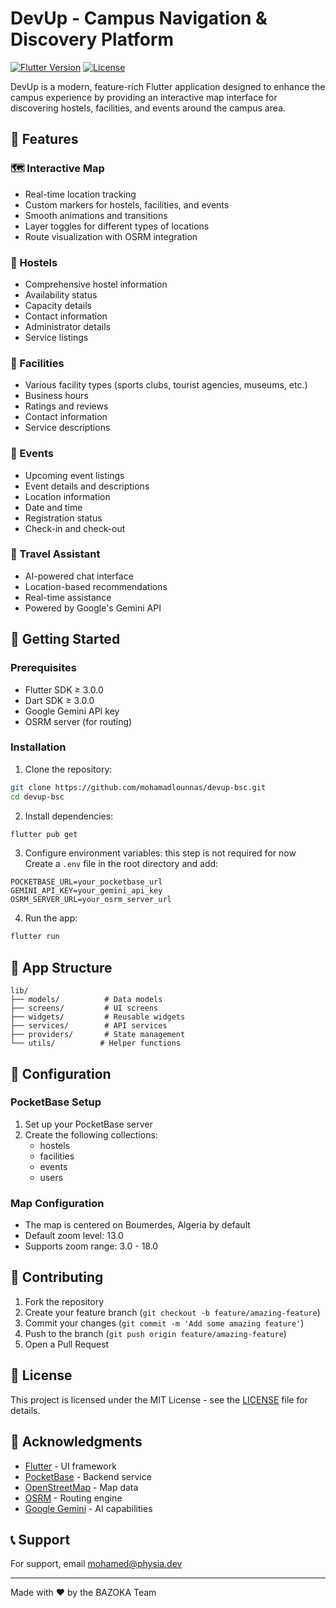 # DevUp - Campus Navigation & Discovery Platform

[![Flutter Version](https://img.shields.io/badge/flutter-%3E%3D3.0.0-blue.svg)](https://flutter.dev/)
[![License](https://img.shields.io/badge/license-MIT-blue.svg)](LICENSE)

DevUp is a modern, feature-rich Flutter application designed to enhance the campus experience by providing an interactive map interface for discovering hostels, facilities, and events around the campus area.

## 🌟 Features

### 🗺️ Interactive Map
- Real-time location tracking
- Custom markers for hostels, facilities, and events
- Smooth animations and transitions
- Layer toggles for different types of locations
- Route visualization with OSRM integration

### 🏨 Hostels
- Comprehensive hostel information
- Availability status
- Capacity details
- Contact information
- Administrator details
- Service listings

### 🏢 Facilities
- Various facility types (sports clubs, tourist agencies, museums, etc.)
- Business hours
- Ratings and reviews
- Contact information
- Service descriptions

### 📅 Events
- Upcoming event listings
- Event details and descriptions
- Location information
- Date and time
- Registration status
- Check-in and check-out

### 💬 Travel Assistant
- AI-powered chat interface
- Location-based recommendations
- Real-time assistance
- Powered by Google's Gemini API

## 🚀 Getting Started

### Prerequisites
- Flutter SDK ≥ 3.0.0
- Dart SDK ≥ 3.0.0
- Google Gemini API key
- OSRM server (for routing)

### Installation

1. Clone the repository:
```bash
git clone https://github.com/mohamadlounnas/devup-bsc.git
cd devup-bsc
```

2. Install dependencies:
```bash
flutter pub get
```

3. Configure environment variables:
this step is not required for now
Create a `.env` file in the root directory and add:
```env
POCKETBASE_URL=your_pocketbase_url
GEMINI_API_KEY=your_gemini_api_key
OSRM_SERVER_URL=your_osrm_server_url
```

4. Run the app:
```bash
flutter run
```

## 📱 App Structure

```
lib/
├── models/          # Data models
├── screens/         # UI screens
├── widgets/         # Reusable widgets
├── services/        # API services
├── providers/       # State management
└── utils/          # Helper functions
```

## 🔧 Configuration

### PocketBase Setup
1. Set up your PocketBase server
2. Create the following collections:
   - hostels
   - facilities
   - events
   - users

### Map Configuration
- The map is centered on Boumerdes, Algeria by default
- Default zoom level: 13.0
- Supports zoom range: 3.0 - 18.0

## 🤝 Contributing

1. Fork the repository
2. Create your feature branch (`git checkout -b feature/amazing-feature`)
3. Commit your changes (`git commit -m 'Add some amazing feature'`)
4. Push to the branch (`git push origin feature/amazing-feature`)
5. Open a Pull Request

## 📄 License

This project is licensed under the MIT License - see the [LICENSE](LICENSE) file for details.

## 🙏 Acknowledgments

- [Flutter](https://flutter.dev/) - UI framework
- [PocketBase](https://pocketbase.io/) - Backend service
- [OpenStreetMap](https://www.openstreetmap.org/) - Map data
- [OSRM](http://project-osrm.org/) - Routing engine
- [Google Gemini](https://cloud.google.com/vertex-ai) - AI capabilities

## 📞 Support

For support, email mohamed@physia.dev

---
Made with ❤️ by the BAZOKA Team
